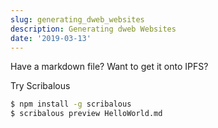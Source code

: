 ```yaml
---
slug: generating_dweb_websites
description: Generating dweb Websites
date: '2019-03-13'
---
```


Have a markdown file? Want to get it onto IPFS?

Try Scribalous

```bash
$ npm install -g scribalous
$ scribalous preview HelloWorld.md
```
